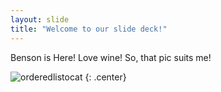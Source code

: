 ```yaml
---
layout: slide
title: "Welcome to our slide deck!"
---
```


Benson is Here! Love wine! So, that pic suits me!

![orderedlistocat](https://octodex.github.com/images/orderedlistocat.png)
{: .center}
